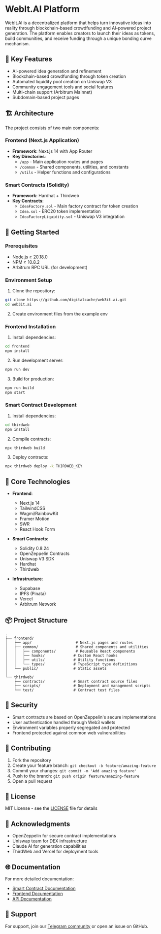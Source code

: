 # WebIt.AI Platform

WebIt.AI is a decentralized platform that helps turn innovative ideas into reality through blockchain-based crowdfunding and AI-powered project generation. The platform enables creators to launch their ideas as tokens, build communities, and receive funding through a unique bonding curve mechanism.

## 🌟 Key Features

- AI-powered idea generation and refinement
- Blockchain-based crowdfunding through token creation
- Automated liquidity pool creation on Uniswap V3
- Community engagement tools and social features
- Multi-chain support (Arbitrum Mainnet)
- Subdomain-based project pages

## 🏗️ Architecture

The project consists of two main components:

### Frontend (Next.js Application)

- **Framework**: Next.js 14 with App Router
- **Key Directories**:
  - `/app` - Main application routes and pages
  - `/common` - Shared components, utilities, and constants
  - `/utils` - Helper functions and configurations

### Smart Contracts (Solidity)

- **Framework**: Hardhat + Thirdweb
- **Key Contracts**:
  - `IdeaFactory.sol` - Main factory contract for token creation
  - `Idea.sol` - ERC20 token implementation
  - `IdeaFactoryLiquidity.sol` - Uniswap V3 integration

## 🚀 Getting Started

### Prerequisites

- Node.js ≥ 20.18.0
- NPM ≥ 10.8.2
- Arbitrum RPC URL (for development)

### Environment Setup

1. Clone the repository:
```bash
git clone https://github.com/digitalcache/web3it.ai.git
cd web3it.ai
```

2. Create environment files from the example env

### Frontend Installation

1. Install dependencies:
```bash
cd frontend
npm install
```

2. Run development server:
```bash
npm run dev
```

3. Build for production:
```bash
npm run build
npm start
```

### Smart Contract Development

1. Install dependencies:
```bash
cd thirdweb
npm install
```

2. Compile contracts:
```bash
npx thirdweb build
```

3. Deploy contracts:
```bash
npx thirdweb deploy -k THIRDWEB_KEY
```

## 🔧 Core Technologies

- **Frontend**:
  - Next.js 14
  - TailwindCSS
  - Wagmi/RainbowKit
  - Framer Motion
  - SWR
  - React Hook Form

- **Smart Contracts**:
  - Solidity 0.8.24
  - OpenZeppelin Contracts
  - Uniswap V3 SDK
  - Hardhat
  - Thirdweb

- **Infrastructure**:
  - Supabase
  - IPFS (Pinata)
  - Vercel
  - Arbitrum Network

## 📦 Project Structure

```
.
├── frontend/
│   ├── app/                    # Next.js pages and routes
│   ├── common/                 # Shared components and utilities
│   │   ├── components/         # Reusable React components
│   │   ├── hooks/             # Custom React hooks
│   │   ├── utils/             # Utility functions
│   │   └── types/             # TypeScript type definitions
│   └── public/                # Static assets
│
└── thirdweb/
    ├── contracts/             # Smart contract source files
    ├── scripts/               # Deployment and management scripts
    └── test/                  # Contract test files
```

## 🔐 Security

- Smart contracts are based on OpenZeppelin's secure implementations
- User authentication handled through Web3 wallets
- Environment variables properly segregated and protected
- Frontend protected against common web vulnerabilities

## 🤝 Contributing

1. Fork the repository
2. Create your feature branch: `git checkout -b feature/amazing-feature`
3. Commit your changes: `git commit -m 'Add amazing feature'`
4. Push to the branch: `git push origin feature/amazing-feature`
5. Open a pull request

## 📄 License

MIT License - see the [LICENSE](LICENSE) file for details

## 💫 Acknowledgments

- OpenZeppelin for secure contract implementations
- Uniswap team for DEX infrastructure
- Claude AI for generation capabilities
- ThirdWeb and Vercel for deployment tools

## 🌐 Documentation

For more detailed documentation:
- [Smart Contract Documentation](docs/contracts.md)
- [Frontend Documentation](docs/frontend.md)
- [API Documentation](docs/api.md)

## 🤔 Support

For support, join our [Telegram community](https://t.me/dreamstarterxyz) or open an issue on GitHub.
